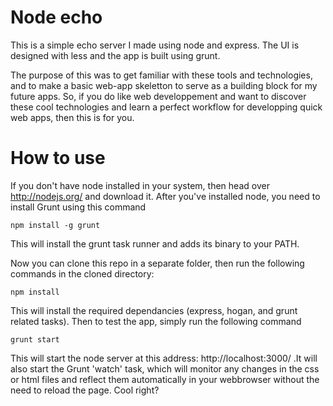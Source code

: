 Node echo
========

This is a simple echo server I made using node and express. The UI is designed with less and the app is built using grunt. 

The purpose of this was to get familiar with these tools and technologies, and to make a basic web-app skeletton to serve as a building block for my future apps. So, if you do like web developpement and want to discover these cool technologies and learn a perfect workflow for developping quick web apps, then this is for you.

How to use
==========

If you don't have node installed in your system, then head over http://nodejs.org/ and download it.
After you've installed node, you need to install Grunt using this command

    npm install -g grunt
    
This will install the grunt task runner and adds its binary to your PATH.

Now you can clone this repo in a separate folder, then run the following commands in the cloned directory:

    npm install
    
This will install the required dependancies (express, hogan, and grunt related tasks).
Then to test the app, simply run the following command

    grunt start
    
This will start the node server at this address: http://localhost:3000/ .It will also start the Grunt 'watch' task, which will monitor any changes in the css or html files and reflect them automatically in your webbrowser without the need to reload the page. Cool right?
